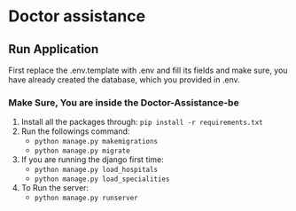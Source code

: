 # Doctor assistance

## Run Application

First replace the .env.template with .env and fill its fields and make sure, you have already created the database, which you provided in .env.

### Make Sure, You are inside the Doctor-Assistance-be

1.  Install all the packages through: `pip install -r requirements.txt`
2.  Run the followings command:
    - `python manage.py makemigrations`
    - `python manage.py migrate`
3.  If you are running the django first time:
    - `python manage.py load_hospitals`
    - `python manage.py load_specialities`
4.  To Run the server:
    - `python manage.py runserver`
